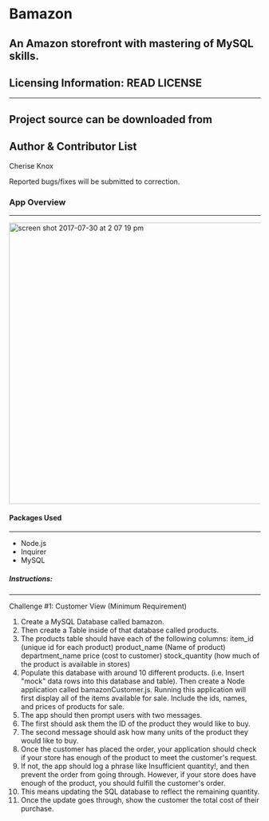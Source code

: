 # Bamazon 

An Amazon storefront with mastering of MySQL skills.
--- 

## Licensing Information: READ LICENSE 
---

Project source can be downloaded from 
---

Author & Contributor List 
------------

Cherise Knox 

Reported bugs/fixes will be submitted to correction.  

### **App Overview** 
---------
<img width="563" alt="screen shot 2017-07-30 at 2 07 19 pm" src="https://user-images.githubusercontent.com/26241261/28757325-445a7206-7535-11e7-8617-883da1085326.png">

#### **Packages Used** 
---------  
* Node.js 
* Inquirer 
* MySQL 

##### **Instructions:** 
----

Challenge #1: Customer View (Minimum Requirement)

1. Create a MySQL Database called bamazon.
1. Then create a Table inside of that database called products.
1. The products table should have each of the following columns:
	item_id (unique id for each product)
	product_name (Name of product)
	department_name
	price (cost to customer)
	stock_quantity (how much of the product is available in stores)
1. Populate this database with around 10 different products. (i.e. Insert "mock" data rows into this database and table).
Then create a Node application called bamazonCustomer.js. Running this application will first display all of the items available for sale. Include the ids, names, and prices of products for sale.
1. The app should then prompt users with two messages.
1. The first should ask them the ID of the product they would like to buy.
1. The second message should ask how many units of the product they would like to buy.
1. Once the customer has placed the order, your application should check if your store has enough of the product to meet the customer's request.
1. If not, the app should log a phrase like Insufficient quantity!, and then prevent the order from going through.
However, if your store does have enough of the product, you should fulfill the customer's order.
1. This means updating the SQL database to reflect the remaining quantity.
1. Once the update goes through, show the customer the total cost of their purchase.


